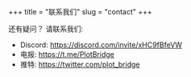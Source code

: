 +++
title = "联系我们"
slug = "contact"
+++

还有疑问？ 请联系我们:

- Discord: https://discord.com/invite/xHC9fBfeVW
- 电报: https://t.me/PlotBridge
- 推特: https://twitter.com/plot_bridge
